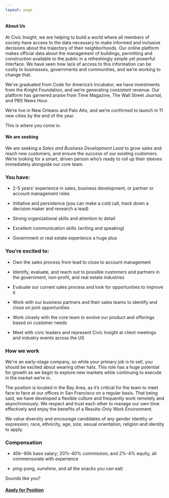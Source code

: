 ```yaml
---
layout: page
---
```



#### About Us

At Civic Insight, we are helping to build a world where all members of society have access to the data necessary to make informed and inclusive decisions about the trajectory of their neighborhoods. Our online platform makes official data about the management of buildings, permitting and construction available to the public in a refreshingly simple yet powerful interface. We have seen how lack of access to this information can be costly to businesses, governments and communities, and we’re working to change that.

We’ve graduated from Code for America’s Incubator, we have investments from the Knight Foundation, and we’re generating consistent revenue. Our platform has garnered praise from Time Magazine, The Wall Street Journal, and PBS News Hour. 

We’re live in New Orleans and Palo Alto, and we’re confirmed to launch in 11 new cities by the end of the year. 

This is where you come in.

#### We are seeking

We are seeking a *Sales and Business Development Lead* to grow sales and reach new customers, and ensure the success of our existing customers. We’re looking for a smart, driven person who’s ready to roll up their sleeves immediately alongside our core team.


### You have:

  * 2-5 years’ experience in sales, business development, or partner or account management roles

  * Initiative and persistence (you can make a cold call, track down a decision maker and research a lead)

  * Strong organizational skills and attention to detail 

  * Excellent communication skills (writing and speaking)

  * Government or real estate experience a huge plus

### You’re excited to:

  * Own the sales process from lead to close to account management

  * Identify, evaluate, and reach out to possible customers and partners in the government, non-profit, and real estate industries

  * Evaluate our current sales process and look for opportunities to improve it

  * Work with our business partners and their sales teams to identify and close on joint opportunities

  * Work closely with the core team to evolve our product and offerings based on customer needs

  * Meet with civic leaders and represent Civic Insight at client meetings and industry events across the US


### How we work
We're an early-stage company, so while your primary job is to sell, you should be excited about wearing other hats. This role has a huge potential for growth as we begin to explore new markets while continuing to execute in the market we’re in.

The position is located in the Bay Area, as it’s critical for the team to meet face to face at our offices in San Francisco on a regular basis. That being said, we have developed a flexible culture and frequently work remotely and asynchronously. We respect and trust each other to manage our own time effectively and enjoy the benefits of a Results-Only Work Environment.

We value diversity and encourage candidates of any gender identity or expression, race, ethnicity, age, size, sexual orientation, religion and identity to apply.



### Compensation

  * $40k-$60k base salary; 20%-40% commission; and 2%-4% equity, all commensurate with experience

  * ping-pong, sunshine, and all the snacks you can eat)

Sounds like you?


#### [Apply for Position](https://docs.google.com/a/civicindustries.com/forms/d/1qvmci4D9JvRgFfzFwctw7BA0TL4v5r6ek38vPYMZJ3I/viewform?usp=send_form)
